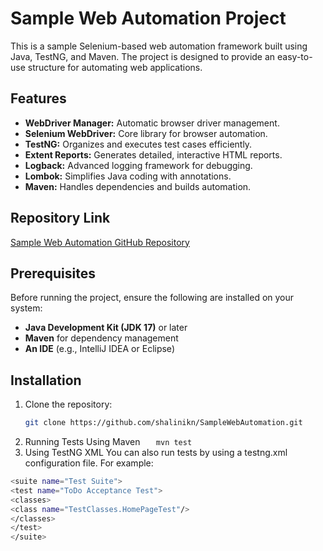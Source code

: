 # Sample Web Automation Project

This is a sample Selenium-based web automation framework built using Java, TestNG, and Maven. The project is designed to provide an easy-to-use structure for automating web applications.

## Features

- **WebDriver Manager:** Automatic browser driver management.
- **Selenium WebDriver:** Core library for browser automation.
- **TestNG:** Organizes and executes test cases efficiently.
- **Extent Reports:** Generates detailed, interactive HTML reports.
- **Logback:** Advanced logging framework for debugging.
- **Lombok:** Simplifies Java coding with annotations.
- **Maven:** Handles dependencies and builds automation.

## Repository Link

[Sample Web Automation GitHub Repository](https://github.com/shalinikn/SampleWebAutomation)

## Prerequisites

Before running the project, ensure the following are installed on your system:

- **Java Development Kit (JDK 17)** or later
- **Maven** for dependency management
- **An IDE** (e.g., IntelliJ IDEA or Eclipse)

## Installation

1. Clone the repository:
   ```bash
   git clone https://github.com/shalinikn/SampleWebAutomation.git

2. Running Tests
   Using Maven
`    mvn test
`
3. Using TestNG XML You can also run tests by using a testng.xml configuration file. For example:
```bash
<suite name="Test Suite">
<test name="ToDo Acceptance Test">
<classes>
<class name="TestClasses.HomePageTest"/>
</classes>
</test>
</suite>


